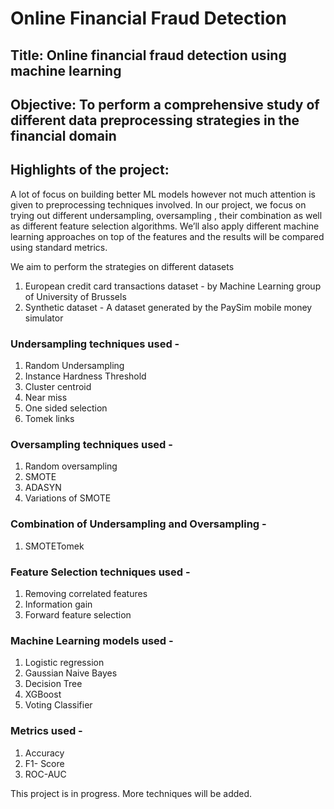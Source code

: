 # Online Financial Fraud Detection

## Title: Online financial fraud detection using machine learning 

## Objective: To perform a comprehensive study of different data preprocessing strategies in the financial domain

## Highlights of the project: 
A lot of focus on building better ML models however not much attention is given to preprocessing techniques involved. In our project, we focus on trying out different undersampling, oversampling , their combination as well as different feature selection algorithms. We’ll also apply different machine learning approaches on top of the features and the results will be compared using standard metrics.

We aim to perform the strategies on different datasets
1) European credit card transactions dataset - by Machine Learning group of University of Brussels
2) Synthetic dataset - A dataset generated by the PaySim mobile money simulator

### Undersampling techniques used -
1) Random Undersampling
2) Instance Hardness Threshold
3) Cluster centroid
4) Near miss
5) One sided selection
6) Tomek links

### Oversampling techniques used -
1) Random oversampling
2) SMOTE
3) ADASYN
4) Variations of SMOTE

### Combination of Undersampling and Oversampling - 
1) SMOTETomek

### Feature Selection techniques used - 
1) Removing correlated features
2) Information gain
3) Forward feature selection

### Machine Learning models used -
1) Logistic regression
2) Gaussian Naive Bayes
3) Decision Tree
4) XGBoost
5) Voting Classifier


### Metrics used - 
1) Accuracy
2) F1- Score
3) ROC-AUC

This project is in progress. More techniques will be added.



